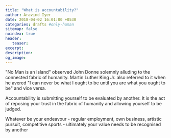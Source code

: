 ```yaml
---
title: "What is accountability?"
author: Aravind Iyer
date: 2018-04-02 16:01:00 +0530
categories: drafts #only-human
sitemap: false
noindex: true
header:
   teaser:
excerpt: 
description: 
og_image: 
---
```

"No Man is an Island" observed John Donne solemnly alluding to the connected fabric of humanity. Martin Luther King Jr. also referred to it when he avered "I can never be what I ought to be until you are what you ought to be" and vice versa.

Accountability is submitting yourself to be evaluated by another. It is the act of reposing your trust in the fabric of humanity and allowing yourself to be judged.

Whatever be your endeavour - regular employment, own business, artistic pursuit, competitive sports - ultimately your value needs to be recognised by another

